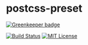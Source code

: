 # postcss-preset

[![Greenkeeper badge](https://badges.greenkeeper.io/jamieconnolly/postcss-preset.svg)](https://greenkeeper.io/)

[![Build Status][build-status-image]][build-status-url]
[![MIT License][license-image]][license-url]

[build-status-image]: https://api.travis-ci.org/jamieconnolly/postcss-preset.svg?branch=master
[build-status-url]: https://travis-ci.org/jamieconnolly/postcss-preset

[license-image]: https://img.shields.io/badge/license-MIT-blue.svg
[license-url]: https://github.com/jamieconnolly/postcss-preset/blob/master/LICENSE
